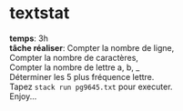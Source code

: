 # textstat
**temps**: 3h   
**tâche réaliser**: Compter la nombre de ligne,   
                Compter la nombre de caractères,   
                Compter la nombre de lettre a, b, _   
                Déterminer les 5 plus fréquence lettre.   
Tapez `stack run pg9645.txt` pour executer.   
Enjoy...   
